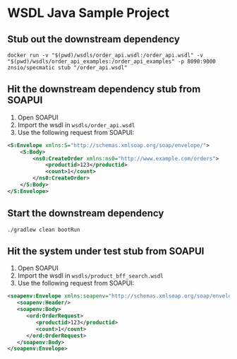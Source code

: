 # WSDL Java Sample Project

## Stub out the downstream dependency

```shell
docker run -v "$(pwd)/wsdls/order_api.wsdl:/order_api.wsdl" -v "$(pwd)/wsdls/order_api_examples:/order_api_examples" -p 8090:9000 znsio/specmatic stub "/order_api.wsdl"
```

## Hit the downstream dependency stub from SOAPUI

1. Open SOAPUI
2. Import the wsdl in `wsdls/order_api.wsdl`
3. Use the following request from SOAPUI:

```xml
<S:Envelope xmlns:S="http://schemas.xmlsoap.org/soap/envelope/">
    <S:Body>
        <ns0:CreateOrder xmlns:ns0="http://www.example.com/orders">
            <productid>123</productid>
            <count>1</count>
        </ns0:CreateOrder>
    </S:Body>
</S:Envelope>
```

## Start the downstream dependency

```shell
./gradlew clean bootRun
```

## Hit the system under test stub from SOAPUI

1. Open SOAPUI
2. Import the wsdl in `wsdls/product_bff_search.wsdl`
3. Use the following request from SOAPUI:

```xml
<soapenv:Envelope xmlns:soapenv="http://schemas.xmlsoap.org/soap/envelope/" xmlns:ord="http://www.example.com/orders">
   <soapenv:Header/>
   <soapenv:Body>
      <ord:OrderRequest>
         <productid>123</productid>
         <count>1</count>
      </ord:OrderRequest>
   </soapenv:Body>
</soapenv:Envelope>
```
